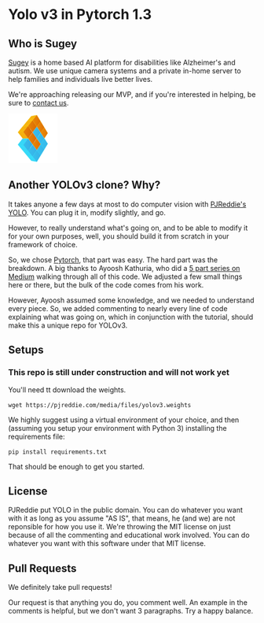 # Yolo v3 in Pytorch 1.3

## Who is Sugey

[Sugey](https://sugeyone.com) is a home based AI platform for disabilities like Alzheimer's and autism. We use unique camera systems and a private in-home server to help families and individuals live better lives.

We're approaching releasing our MVP, and if you're interested in helping, be sure to [contact us](https://sugeyone.com/contact).

<img src="images/sugey-logo.png" data-canonical-src="images/sugey-logo.png" width="100" height="100" />

## Another YOLOv3 clone? Why?

It takes anyone a few days at most to do computer vision with [PJReddie's YOLO](https://pjreddie.com/darknet/yolo/). You can plug it in, modify slightly, and go.

However, to really understand what's going on, and to be able to modify it for your own purposes, well, you should build it from scratch in your framework of choice.

So, we chose [Pytorch](https://pytorch.org/), that part was easy. The hard part was the breakdown. A big thanks to Ayoosh Kathuria, who did a [5 part series on Medium](https://blog.paperspace.com/how-to-implement-a-yolo-object-detector-in-pytorch/) walking through all of this code. We adjusted a few small things here or there, but the bulk of the code comes from his work.

However, Ayoosh assumed some knowledge, and we needed to understand every piece. So, we added commenting to nearly every line of code explaining what was going on, which in conjunction with the tutorial, should make this a unique repo for YOLOv3.

## Setups

### This repo is still under construction and will not work yet

You'll need tt download the weights.

```
wget https://pjreddie.com/media/files/yolov3.weights
```

We highly suggest using a virtual environment of your choice, and then (assuming you setup your environment with Python 3) installing the requirements file:

```
pip install requirements.txt
```

That should be enough to get you started.

## License

PJReddie put YOLO in the public domain. You can do whatever you
want with it as long as you assume "AS IS", that means, he (and we) are not reponsible for how you use it. We're throwing the MIT license on just because of all the commenting and educational work involved. You can do whatever you want with this software under that MIT license.

## Pull Requests

We definitely take pull requests!

Our request is that anything you do, you comment well. An example in the comments is helpful, but we don't want 3 paragraphs. Try a happy balance.
